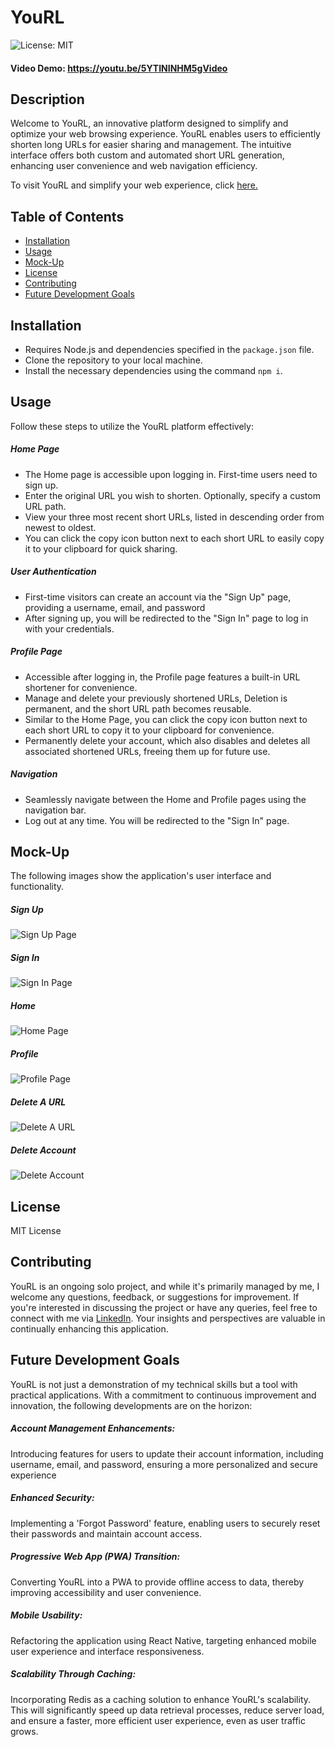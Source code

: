 # YouRL

![License: MIT](https://img.shields.io/badge/MIT_License-8EE4AF)

#### Video Demo: https://youtu.be/5YTININHM5gVideo

## Description

Welcome to YouRL, an innovative platform designed to simplify and optimize your web browsing experience. YouRL enables users to efficiently shorten long URLs for easier sharing and management. The intuitive interface offers both custom and automated short URL generation, enhancing user convenience and web navigation efficiency.

To visit YouRL and simplify your web experience, click [here.](https://www.you-rl.xyz/) 

## Table of Contents

- [Installation](#installation)
- [Usage](#usage)
- [Mock-Up](#mock-up)
- [License](#license)
- [Contributing](#contributing)
- [Future Development Goals](#future-development-goals)

## Installation

- Requires Node.js and dependencies specified in the `package.json` file.
- Clone the repository to your local machine.
- Install the necessary dependencies using the command `npm i`.

## Usage

Follow these steps to utilize the YouRL platform effectively:

##### Home Page

- The Home page is accessible upon logging in. First-time users need to sign up.
- Enter the original URL you wish to shorten. Optionally, specify a custom URL path.
- View your three most recent short URLs, listed in descending order from newest to oldest.
- You can click the copy icon button next to each short URL to easily copy it to your clipboard for quick sharing.

##### User Authentication

- First-time visitors can create an account via the "Sign Up" page, providing a username, email, and password
- After signing up, you will be redirected to the "Sign In" page to log in with your credentials.

##### Profile Page

- Accessible after logging in, the Profile page features a built-in URL shortener for convenience.
- Manage and delete your previously shortened URLs, Deletion is permanent, and the short URL path becomes reusable.
- Similar to the Home Page, you can click the copy icon button next to each short URL to copy it to your clipboard for convenience.
- Permanently delete your account, which also disables and deletes all associated shortened URLs, freeing them up for future use.

##### Navigation

- Seamlessly navigate between the Home and Profile pages using the navigation bar.
- Log out at any time. You will be redirected to the "Sign In" page.

## Mock-Up

The following images show the application's user interface and functionality.

##### Sign Up

![Sign Up Page](./client/src/assets/sign-up.png)

##### Sign In

![Sign In Page](./client/src/assets/sign-in.png)

##### Home

![Home Page](./client/src/assets/home.png)

##### Profile

![Profile Page](./client/src/assets/profile.png)

##### Delete A URL

![Delete A URL](./client/src/assets/delete-url.png)

##### Delete Account

![Delete Account](./client/src/assets/delete-account.png)

## License

MIT License

## Contributing

YouRL is an ongoing solo project, and while it's primarily managed by me, I welcome any questions, feedback, or suggestions for improvement. If you're interested in discussing the project or have any queries, feel free to connect with me via [LinkedIn](https://www.linkedin.com/in/peterrichards57/). Your insights and perspectives are valuable in continually enhancing this application.

## Future Development Goals

YouRL is not just a demonstration of my technical skills but a tool with practical applications. With a commitment to continuous improvement and innovation, the following developments are on the horizon:

##### Account Management Enhancements:

Introducing features for users to update their account information, including username, email, and password, ensuring a more personalized and secure experience

##### Enhanced Security:

Implementing a 'Forgot Password' feature, enabling users to securely reset their passwords and maintain account access.

##### Progressive Web App (PWA) Transition:

Converting YouRL into a PWA to provide offline access to data, thereby improving accessibility and user convenience.

##### Mobile Usability:

Refactoring the application using React Native, targeting enhanced mobile user experience and interface responsiveness.

##### Scalability Through Caching:

Incorporating Redis as a caching solution to enhance YouRL's scalability. This will significantly speed up data retrieval processes, reduce server load, and ensure a faster, more efficient user experience, even as user traffic grows.